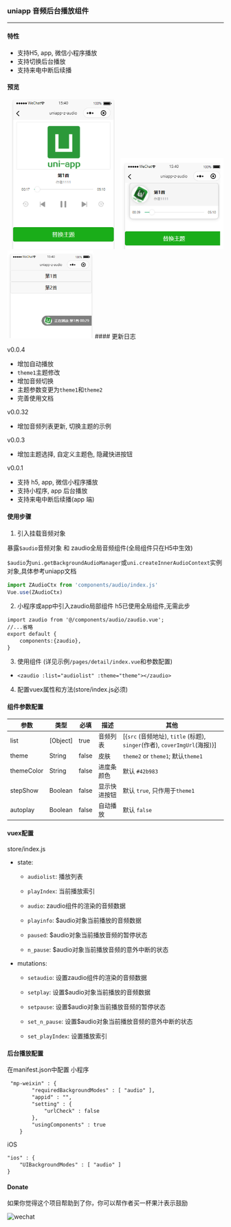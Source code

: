 ### uniapp 音频后台播放组件

---
#### 特性
+ 支持H5, app, 微信小程序播放
+ 支持切换后台播放
+ 支持来电中断后续播

#### 预览

<img src="screenshop/../screenshot/2.png" style="width:240px;margin-left: 10px">
<img src="screenshop/../screenshot/3.png" style="width:240px;margin-left: 10px">
<img src="screenshop/../screenshot/1.png" style="width:200px">
#### 更新日志

v0.0.4
- 增加自动播放
- `theme1`主题修改
- 增加音频切换
- 主题参数变更为`theme1`和`theme2`
- 完善使用文档

v0.0.32
- 增加音频列表更新, 切换主题的示例

v0.0.3
- 增加主题选择,  自定义主题色, 隐藏快进按钮

v0.0.1
- 支持 h5, app, 微信小程序播放
- 支持小程序, app 后台播放
- 支持来电中断后续播(app 端)

#### 使用步骤

1. 引入挂载音频对象

暴露`$audio`音频对象 和 zaudio全局音频组件(全局组件只在H5中生效)

`$audio`为`uni.getBackgroundAudioManager`或`uni.createInnerAudioContext`实例对象,具体参考uniapp文档

```javascript
import ZAudioCtx from 'components/audio/index.js'
Vue.use(ZAudioCtx)
```


2. 小程序或app中引入zaudio局部组件
h5已使用全局组件,无需此步

```
import zaudio from '@/components/audio/zaudio.vue';
//...省略
export default {
	components:{zaudio},
}
```


3. 使用组件 (详见示例`/pages/detail/index.vue`和参数配置)
  - `<zaudio :list="audiolist" :theme="theme"></zaudio>`

4. 配置vuex属性和方法(store/index.js必须)

#### 组件参数配置

参数 | 类型 | 必填 | 描述 | 其他
-|-|-|-|-
list | [Object] | true | 音频列表 |  [{`src` (音频地址), `title` (标题), `singer`(作者), `coverImgUrl`(海报)}]
theme | String | false | 皮肤 | `theme2` or `theme1`;   默认`theme1`
themeColor | String | false | 进度条颜色 |  默认 `#42b983`
stepShow | Boolean | false | 显示快进按钮 |  默认 `true`, 只作用于`theme1`
autoplay | Boolean | false | 自动播放 |  默认 `false` 


#### vuex配置
store/index.js
+ state: 
  - `audiolist`: 播放列表

  - `playIndex`: 当前播放索引
  
  - `audio`: zaudio组件的渲染的音频数据

  - `playinfo`: $audio对象当前播放的音频数据

  - `paused`: $audio对象当前播放音频的暂停状态

  - `n_pause`: $audio对象当前播放音频的意外中断的状态

+ mutations: 

  - `setaudio`: 设置zaudio组件的渲染的音频数据

  - `setplay`: 设置$audio对象当前播放的音频数据

  - `setpause`: 设置$audio对象当前播放音频的暂停状态

  - `set_n_pause`: 设置$audio对象当前播放音频的意外中断的状态
  
  - `set_playIndex`: 设置播放索引

#### 后台播放配置
在manifest.json中配置
小程序

```
 "mp-weixin" : {
		"requiredBackgroundModes" : [ "audio" ],
        "appid" : "",
        "setting" : {
            "urlCheck" : false
        },
        "usingComponents" : true
    }
```

iOS

```
"ios" : {
    "UIBackgroundModes" : [ "audio" ]
}
```

#### Donate
如果你觉得这个项目帮助到了你，你可以帮作者买一杯果汁表示鼓励

![wechat](http://jingangtui.gitee.io/uniapp-z-audio/wechat.jpg)